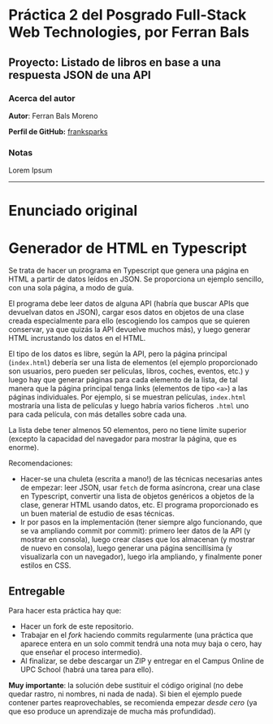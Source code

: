 # Práctica 2 del Posgrado Full-Stack Web Technologies, por Ferran Bals

## Proyecto: Listado de libros en base a una respuesta JSON de una API

### Acerca del autor

**Autor**: Ferran Bals Moreno

**Perfil de GitHub:** [franksparks](https://github.com/franksparks)

### Notas

Lorem Ipsum

---

# Enunciado original

# Generador de HTML en Typescript

Se trata de hacer un programa en Typescript que genera una página en HTML a partir de datos leídos en JSON. Se proporciona un ejemplo sencillo, con una sola página, a modo de guía.

El programa debe leer datos de alguna API (habría que buscar APIs que devuelvan datos en JSON), cargar esos datos en objetos de una clase creada especialmente para ello (escogiendo los campos que se quieren conservar, ya que quizás la API devuelve muchos más), y luego generar HTML incrustando los datos en el HTML.

El tipo de los datos es libre, según la API, pero la página principal (`index.html`) debería ser una lista de elementos (el ejemplo proporcionado son usuarios, pero pueden ser películas, libros, coches, eventos, etc.) y luego hay que generar páginas para cada elemento de la lista, de tal manera que la página principal tenga links (elementos de tipo `<a>`) a las páginas individuales. Por ejemplo, si se muestran películas, `index.html` mostraría una lista de películas y luego habría varios ficheros `.html` uno para cada película, con más detalles sobre cada una.

La lista debe tener almenos 50 elementos, pero no tiene límite superior (excepto la capacidad del navegador para mostrar la página, que es enorme).

Recomendaciones:

- Hacer-se una chuleta (escrita a mano!) de las técnicas necesarias antes de empezar: leer JSON, usar `fetch` de forma asíncrona, crear una clase en Typescript, convertir una lista de objetos genéricos a objetos de la clase, generar HTML usando datos, etc. El programa proporcionado es un buen material de estudio de esas técnicas.
- Ir por pasos en la implementación (tener siempre algo funcionando, que se va ampliando commit por commit): primero leer datos de la API (y mostrar en consola), luego crear clases que los almacenan (y mostrar de nuevo en consola), luego generar una página sencillísima (y visualizarla con un navegador), luego irla ampliando, y finalmente poner estilos en CSS.

## Entregable

Para hacer esta práctica hay que:

- Hacer un fork de este repositorio.
- Trabajar en el _fork_ haciendo commits regularmente (una práctica que aparece entera en un solo commit tendrá una nota muy baja o cero, hay que enseñar el proceso intermedio).
- Al finalizar, se debe descargar un ZIP y entregar en el Campus Online de UPC School (habrá una tarea para ello).

**Muy importante**: la solución debe sustituir el código original (no debe quedar rastro, ni nombres, ni nada de nada). Si bien el ejemplo puede contener partes reaprovechables, se recomienda empezar _desde cero_ (ya que eso produce un aprendizaje de mucha más profundidad).
